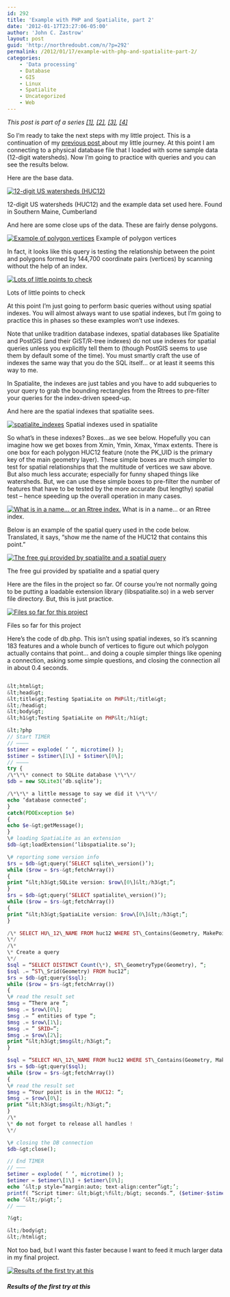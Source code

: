 ```yaml
---
id: 292
title: 'Example with PHP and Spatialite, part 2'
date: '2012-01-17T23:27:06-05:00'
author: 'John C. Zastrow'
layout: post
guid: 'http://northredoubt.com/n/?p=292'
permalink: /2012/01/17/example-with-php-and-spatialite-part-2/
categories:
    - 'Data processing'
    - Database
    - GIS
    - Linux
    - Spatialite
    - Uncategorized
    - Web
---
```


*This post is part of a series [\[1\]](http://northredoubt.com/n/2012/01/16/example-with-php-and-spatialite-part-1/ "Example with PHP and Spatialite, part 1"), [\[2\]](http://northredoubt.com/n/2012/01/17/example-with-php-and-spatialite-part-2/ "Example with PHP and Spatialite, part 2"), [\[3\]](http://northredoubt.com/n/2012/01/18/spatialite-and-spatial-indexes/ "Spatialite and Spatial Indexes"), [\[4\]](http://northredoubt.com/n/2012/01/20/spatialite-speed-test/ "Spatialite Speed Test")*

So I’m ready to take the next steps with my little project. This is a continuation of my [previous post ](http://northredoubt.com/n/2012/01/16/example-with-php-and-spatialite-part-1/ "Example with PHP and Spatialite, part 1")about my little journey. At this point I am connecting to a physical database file that I loaded with some sample data (12-digit watersheds). Now I’m going to practice with queries and you can see the results below.

Here are the base data.

 [![](https://raw.githubusercontent.com/johnzastrow/johnzastrow.github.io/master/assets/uploads/2012/01/huc12all-240x300.png "12-digit US watersheds (HUC12)")](https://raw.githubusercontent.com/johnzastrow/johnzastrow.github.io/master/assets/uploads/2012/01/huc12all.png)<figcaption class="wp-caption-text" id="caption-attachment-293">12-digit US watersheds (HUC12) and the example data set used here. Found in Southern Maine, Cumberland</figcaption> 

And here are some close ups of the data. These are fairly dense polygons.

 [![Example of polygon vertices](https://raw.githubusercontent.com/johnzastrow/johnzastrow.github.io/master/assets/uploads/2012/01/huczoom-300x216.png "Example of polygon vertices")](https://raw.githubusercontent.com/johnzastrow/johnzastrow.github.io/master/assets/uploads/2012/01/huczoom.png)
 Example of polygon vertices

In fact, it looks like this query is testing the relationship between the point and polygons formed by 144,700 coordinate pairs (vertices) by scanning without the help of an index.

 [![Lots of little points to check](https://raw.githubusercontent.com/johnzastrow/johnzastrow.github.io/master/assets/uploads/2012/01/nodes-300x136.png "Lots of little points to check")](https://raw.githubusercontent.com/johnzastrow/johnzastrow.github.io/master/assets/uploads/2012/01/nodes.png)
 
 Lots of little points to check
 

At this point I’m just going to perform basic queries without using spatial indexes. You will almost always want to use spatial indexes, but I’m going to practice this in phases so these examples won’t use indexes.

Note that unlike tradition database indexes, spatial databases like Spatialite and PostGIS (and their GiST/R-tree indexes) do not use indexes for spatial queries unless you explicitly tell them to (though PostGIS seems to use them by default some of the time). You must smartly craft the use of indexes the same way that you do the SQL itself… or at least it seems this way to me.

In Spatialite, the indexes are just tables and you have to add subqueries to your query to grab the bounding rectangles from the Rtrees to pre-filter your queries for the index-driven speed-up.

And here are the spatial indexes that spatialite sees.

 [![spatialite_indexes](https://raw.githubusercontent.com/johnzastrow/johnzastrow.github.io/master/assets/uploads/2012/01/spatialite_indexes-147x300.png "spatialite_indexes")](https://raw.githubusercontent.com/johnzastrow/johnzastrow.github.io/master/assets/uploads/2012/01/spatialite_indexes.png)
 Spatial indexes used in spatialite
 

So what’s in these indexes? Boxes…as we see below. Hopefully you can imagine how we get boxes from Xmin, Ymin, Xmax, Ymax extents. There is one box for each polygon HUC12 feature (note the PK\_UID is the primary key of the main geometry layer). These simple boxes are much simpler to test for spatial relationships that the multitude of vertices we saw above. But also much less accurate; especially for funny shaped things like watersheds. But, we can use these simple boxes to pre-filter the number of features that have to be tested by the more accurate (but lengthy) spatial test – hence speeding up the overall operation in many cases.

 [![What is in a name... or an Rtree index.](https://raw.githubusercontent.com/johnzastrow/johnzastrow.github.io/master/assets/uploads/2012/01/index-300x152.png "What is in a name... or an Rtree index.")](https://raw.githubusercontent.com/johnzastrow/johnzastrow.github.io/master/assets/uploads/2012/01/index.png)
 What is in a name... or an Rtree index.
 

Below is an example of the spatial query used in the code below. Translated, it says, “show me the name of the HUC12 that contains this point.”

 [![The free gui provided by spatialite and a spatial query](https://raw.githubusercontent.com/johnzastrow/johnzastrow.github.io/master/assets/uploads/2012/01/spatialgui-300x276.png "The free gui provided by spatialite and a spatial query")](https://raw.githubusercontent.com/johnzastrow/johnzastrow.github.io/master/assets/uploads/2012/01/spatialgui.png)
 
 The free gui provided by spatialite and a spatial query
 

Here are the files in the project so far. Of course you’re not normally going to be putting a loadable extension library (libspatialite.so) in a web server file directory. But, this is just practice.

 [![Files so far for this project](https://raw.githubusercontent.com/johnzastrow/johnzastrow.github.io/master/assets/uploads/2012/01/files-300x122.png "Files so far for this project")](https://raw.githubusercontent.com/johnzastrow/johnzastrow.github.io/master/assets/uploads/2012/01/files.png)
 
 Files so far for this project
 

Here’s the code of db.php. This isn’t using spatial indexes, so it’s scanning 183 features and a whole bunch of vertices to figure out which polygon actually contains that point… and doing a couple simpler things like opening a connection, asking some simple questions, and closing the connection all in about 0.4 seconds.

```php

&lt;html&gt;  
&lt;head&gt;  
&lt;title&gt;Testing SpatiaLite on PHP&lt;/title&gt;  
&lt;/head&gt;  
&lt;body&gt;  
&lt;h1&gt;Testing SpatiaLite on PHP&lt;/h1&gt;

&lt;?php  
// Start TIMER  
// ———–  
$stimer = explode( ‘ ‘, microtime() );  
$stimer = $stimer\[1\] + $stimer\[0\];  
// ———–  
try {  
/\*\*\* connect to SQLite database \*\*\*/  
$db = new SQLite3(‘db.sqlite’);

/\*\*\* a little message to say we did it \*\*\*/  
echo ‘database connected’;  
}  
catch(PDOException $e)  
{  
echo $e-&gt;getMessage();  
}  
\# loading SpatiaLite as an extension  
$db-&gt;loadExtension(‘libspatialite.so’);

\# reporting some version info  
$rs = $db-&gt;query(‘SELECT sqlite\_version()’);  
while ($row = $rs-&gt;fetchArray())  
{  
print “&lt;h3&gt;SQLite version: $row\[0\]&lt;/h3&gt;”;  
}  
$rs = $db-&gt;query(‘SELECT spatialite\_version()’);  
while ($row = $rs-&gt;fetchArray())  
{  
print “&lt;h3&gt;SpatiaLite version: $row\[0\]&lt;/h3&gt;”;  
}

/\* SELECT HU\_12\_NAME FROM huc12 WHERE ST\_Contains(Geometry, MakePoint(-70.250,43.802));  
\*/  
/\*  
\* Create a query  
\*/  
$sql = “SELECT DISTINCT Count(\*), ST\_GeometryType(Geometry), “;  
$sql .= “ST\_Srid(Geometry) FROM huc12”;  
$rs = $db-&gt;query($sql);  
while ($row = $rs-&gt;fetchArray())  
{  
\# read the result set  
$msg = “There are “;  
$msg .= $row\[0\];  
$msg .= ” entities of type “;  
$msg .= $row\[1\];  
$msg .= ” SRID=”;  
$msg .= $row\[2\];  
print “&lt;h3&gt;$msg&lt;/h3&gt;”;  
}

$sql = “SELECT HU\_12\_NAME FROM huc12 WHERE ST\_Contains(Geometry, MakePoint(-70.250,43.802))”;  
$rs = $db-&gt;query($sql);  
while ($row = $rs-&gt;fetchArray())  
{  
\# read the result set  
$msg = “Your point is in the HUC12: “;  
$msg .= $row\[0\];  
print “&lt;h3&gt;$msg&lt;/h3&gt;”;  
}  
/\*  
\* do not forget to release all handles !  
\*/

\# closing the DB connection  
$db-&gt;close();

// End TIMER  
// ———  
$etimer = explode( ‘ ‘, microtime() );  
$etimer = $etimer\[1\] + $etimer\[0\];  
echo ‘&lt;p style=”margin:auto; text-align:center”&gt;’;  
printf( “Script timer: &lt;b&gt;%f&lt;/b&gt; seconds.”, ($etimer-$stimer) );  
echo ‘&lt;/p&gt;’;  
// ———

?&gt;

&lt;/body&gt;  
&lt;/html&gt;

```

Not too bad, but I want this faster because I want to feed it much larger data in my final project.

 [![Results of the first try at this](https://raw.githubusercontent.com/johnzastrow/johnzastrow.github.io/master/assets/uploads/2012/01/testing-300x157.png "Results of the first try at this")](https://raw.githubusercontent.com/johnzastrow/johnzastrow.github.io/master/assets/uploads/2012/01/testing.png)
 
 ##### Results of the first try at this
